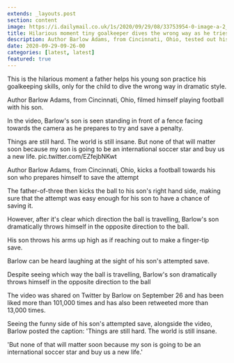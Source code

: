 ```yaml
---
extends: _layouts.post
section: content
image: https://i.dailymail.co.uk/1s/2020/09/29/08/33753954-0-image-a-2_1601364677263.jpg 
title: Hilarious moment tiny goalkeeper dives the wrong way as he tries to save the ball  
description: Author Barlow Adams, from Cincinnati, Ohio, tested out his sons goalkeeping skills with a penalty kick, only for his son to spectacularly throw himself in the opposite direction to the ball. 
date: 2020-09-29-09-26-00 
categories: [latest, latest] 
featured: true 
--- 
```

This is the hilarious moment a father helps his young son practice his goalkeeping skills, only for the child to dive the wrong way in dramatic style.

Author Barlow Adams, from Cincinnati, Ohio, filmed himself playing football with his son. 

In the video, Barlow's son is seen standing in front of a fence facing towards the camera as he prepares to try and save a penalty.

Things are still hard. The world is still insane. But none of that will matter soon because my son is going to be an international soccer star and buy us a new life. pic.twitter.com/EZfejbNKwt

Author Barlow Adams, from Cincinnati, Ohio, kicks a football towards his son who prepares himself to save the attempt 

The father-of-three then kicks the ball to his son's right hand side, making sure that the attempt was easy enough for his son to have a chance of saving it.

However, after it's clear which direction the ball is travelling, Barlow's son dramatically throws himself in the opposite direction to the ball.

His son throws his arms up high as if reaching out to make a finger-tip save. 

Barlow can be heard laughing at the sight of his son's attempted save.

Despite seeing which way the ball is travelling, Barlow's son dramatically throws himself in the opposite direction to the ball

The video was shared on Twitter by Barlow on September 26 and has been liked more than 101,000 times and has also been retweeted more than 13,000 times.

Seeing the funny side of his son's attempted save, alongside the video, Barlow posted the caption: 'Things are still hard. The world is still insane. 

'But none of that will matter soon because my son is going to be an international soccer star and buy us a new life.'

